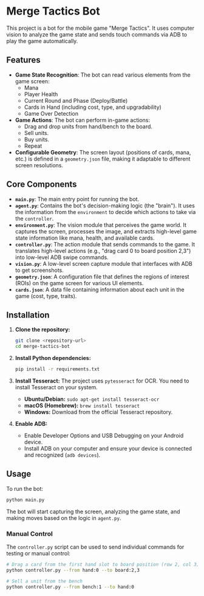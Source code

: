 # Merge Tactics Bot

This project is a bot for the mobile game "Merge Tactics". It uses computer vision to analyze the game state and sends touch commands via ADB to play the game automatically.

## Features

- **Game State Recognition**: The bot can read various elements from the game screen:
  - Mana
  - Player Health
  - Current Round and Phase (Deploy/Battle)
  - Cards in Hand (including cost, type, and upgradability)
  - Game Over Detection
- **Game Actions**: The bot can perform in-game actions:
  - Drag and drop units from hand/bench to the board.
  - Sell units.
  - Buy units.
  - Repeat
- **Configurable Geometry**: The screen layout (positions of cards, mana, etc.) is defined in a `geometry.json` file, making it adaptable to different screen resolutions.

## Core Components

- **`main.py`**: The main entry point for running the bot.
- **`agent.py`**: Contains the bot's decision-making logic (the "brain"). It uses the information from the `environment` to decide which actions to take via the `controller`.
- **`environment.py`**: The vision module that perceives the game world. It captures the screen, processes the image, and extracts high-level game state information like mana, health, and available cards.
- **`controller.py`**: The action module that sends commands to the game. It translates high-level actions (e.g., "drag card 0 to board position 2,3") into low-level ADB swipe commands.
- **`vision.py`**: A low-level screen capture module that interfaces with ADB to get screenshots.
- **`geometry.json`**: A configuration file that defines the regions of interest (ROIs) on the game screen for various UI elements.
- **`cards.json`**: A data file containing information about each unit in the game (cost, type, traits).

## Installation

1.  **Clone the repository:**
    ```bash
    git clone <repository-url>
    cd merge-tactics-bot
    ```

2.  **Install Python dependencies:**
    ```bash
    pip install -r requirements.txt
    ```

3.  **Install Tesseract:**
    The project uses `pytesseract` for OCR. You need to install Tesseract on your system.
    - **Ubuntu/Debian:** `sudo apt-get install tesseract-ocr`
    - **macOS (Homebrew):** `brew install tesseract`
    - **Windows:** Download from the official Tesseract repository.

4.  **Enable ADB:**
    - Enable Developer Options and USB Debugging on your Android device.
    - Install ADB on your computer and ensure your device is connected and recognized (`adb devices`).

## Usage

To run the bot:

```bash
python main.py
```

The bot will start capturing the screen, analyzing the game state, and making moves based on the logic in `agent.py`.

### Manual Control

The `controller.py` script can be used to send individual commands for testing or manual control:

```bash
# Drag a card from the first hand slot to board position (row 2, col 3)
python controller.py --from hand:0 --to board:2,3

# Sell a unit from the bench
python controller.py --from bench:1 --to hand:0
```
